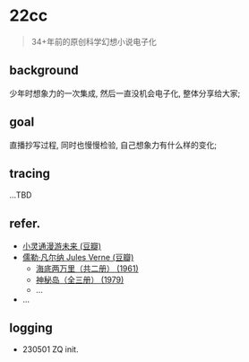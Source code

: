 # 22cc
> 34+年前的原创科学幻想小说电子化

## background
少年时想象力的一次集成, 然后一直没机会电子化, 整体分享给大家;

## goal
直播抄写过程, 同时也慢慢检验, 自己想象力有什么样的变化;

## tracing
…TBD

## refer.

- [小灵通漫游未来 (豆瓣)][1]
- [儒勒·凡尔纳 Jules Verne (豆瓣)][2]
	- [海底两万里（共二册） (1961)][3]
	- [神秘岛（全三册） (1979)][4]
	- …
- …


## logging

- 230501 ZQ init.






[1]:	https://book.douban.com/subject/1933479/
[2]:	https://book.douban.com/author/4506481/
[3]:	https://book.douban.com/subject/2128938/
[4]:	https://book.douban.com/subject/2128938/